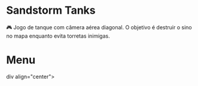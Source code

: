 # Sandstorm Tanks 

🎮 Jogo de tanque com câmera aérea diagonal. O objetivo é destruir o sino no mapa enquanto evita torretas inimigas.

# Menu

div align="center">
<gif max-width="500" src= "C:\Users\a-agn\Desktop\programas\Godot e Unity asstes e outros coisas\Videos e prints do jogos terminados\Stellacurso Tank\ezgif.com-animated-gif-maker.gif"/>
</div>


